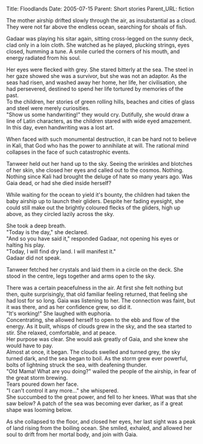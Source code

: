 Title: Floodlands
Date: 2005-07-15
Parent: Short stories
Parent_URL: fiction

The mother airship drifted slowly through the air, as insubstantial as a cloud.  They were not far above the endless ocean, searching for shoals of fish.  

Gadaar was playing his sitar again, sitting cross-legged on the sunny deck, clad only in a loin cloth.  She watched as he played, plucking strings, eyes closed, humming a tune.  A smile curled the corners of his mouth, and energy radiated from his soul.

Her eyes were flecked with grey.  She stared bitterly at the sea.  The steel in her gaze showed she was a survivor, but she was not an adaptor.  As the seas had risen, and washed away her home, her life, her civilisation, she had persevered, destined to spend her life tortured by memories of the past.  
To the children, her stories of green rolling hills, beaches and cities of glass and steel were merely curiosities.  
"Show us some handwriting!" they would cry.  Dutifully, she would draw a line of Latin characters, as the children stared with wide eyed amazement.  In this day, even handwriting was a lost art.

When faced with such monumental destruction, it can be hard not to believe in Kali, that God who has the power to annihilate at will.  The rational mind collapses in the face of such catastrophic events.

Tanweer held out her hand up to the sky.  Seeing the wrinkles and blotches of her skin, she closed her eyes and called out to the cosmos.  Nothing.  Nothing since Kali had brought the deluge of hate so many years ago.  Was Gaia dead, or had she died inside herself?

While waiting for the ocean to yield it's bounty, the children had taken the baby airship up to launch their gliders.  Despite her fading eyesight, she could still make out the brightly coloured flecks of the gliders, high up above, as they circled lazily across the sky.

She took a deep breath.  
"Today is the day," she declared.  
"And so you have said it," responded Gadaar, not opening his eyes or halting his play.  
"Today, I will find dry land.  I will manifest it."  
Gadaar did not speak.

Tanweer fetched her crystals and laid them in a circle on the deck.  She stood in the centre, legs together and arms open to the sky.

There was a certain peacefulness in the air.  At first she felt nothing but then, quite surprisingly, that old familiar feeling returned, that feeling she had lost for so long.  Gaia was listening to her.  The connection was faint, but it was there, and as her confidence grew, so did it.  
"It's working!"  She laughed with euphoria.  
Concentrating, she allowed herself to open to the ebb and flow of the energy.  As it built, whisps of clouds grew in the sky, and the sea started to stir.  She relaxed, comfortable, and at peace.  
Her purpose was clear.  She would ask greatly of Gaia, and she knew she would have to pay.  
Almost at once, it began.  The clouds swelled and turned grey, the sky turned dark, and the sea began to boil.  As the storm grew ever powerful, bolts of lightning struck the sea, with deafening thunder.  
"Old Mama!  What are you doing?" wailed the people of the airship, in fear of the great storm brewing.  
Tears poured down her face.  
"I can't control it any more..." she whispered.  
She succumbed to the great power, and fell to her knees. What was that she saw below?  A patch of the sea was becoming ever darker, as if a great shape was looming below.

As she collapsed to the floor, and closed her eyes, her last sight was a peak of land rising from the boiling ocean.  She smiled, exhaled, and allowed her soul to drift from her mortal body, and join with Gaia.
